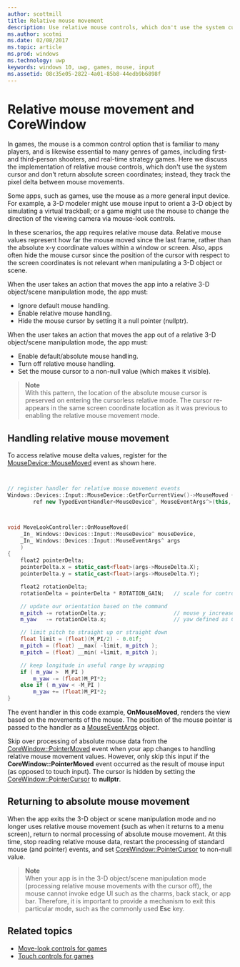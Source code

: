 ---author: scottmill
title: Relative mouse movement
description: Use relative mouse controls, which don't use the system cursor and don't return absolute screen coordinates, to track the pixel delta between mouse movements in games.
ms.author: scotmi
ms.date: 02/08/2017
ms.topic: article
ms.prod: windows
ms.technology: uwp
keywords: windows 10, uwp, games, mouse, input
ms.assetid: 08c35e05-2822-4a01-85b8-44edb9b6898f
---# Relative mouse movement and CoreWindowIn games, the mouse is a common control option that is familiar to many players, and is likewise essential to many genres of games, including first- and third-person shooters, and real-time strategy games. Here we discuss the implementation of relative mouse controls, which don't use the system cursor and don't return absolute screen coordinates; instead, they track the pixel delta between mouse movements.Some apps, such as games, use the mouse as a more general input device. For example, a 3-D modeler might use mouse input to orient a 3-D object by simulating a virtual trackball; or a game might use the mouse to change the direction of the viewing camera via mouse-look controls. In these scenarios, the app requires relative mouse data. Relative mouse values represent how far the mouse moved since the last frame, rather than the absolute x-y coordinate values within a window or screen. Also, apps often hide the mouse cursor since the position of the cursor with respect to the screen coordinates is not relevant when manipulating a 3-D object or scene. When the user takes an action that moves the app into a relative 3-D object/scene manipulation mode, the app must: - Ignore default mouse handling.- Enable relative mouse handling.- Hide the mouse cursor by setting it a null pointer (nullptr). When the user takes an action that moves the app out of a relative 3-D object/scene manipulation mode, the app must: - Enable default/absolute mouse handling.- Turn off relative mouse handling. - Set the mouse cursor to a non-null value (which makes it visible).> **Note**  With this pattern, the location of the absolute mouse cursor is preserved on entering the cursorless relative mode. The cursor re-appears in the same screen coordinate location as it was previous to enabling the relative mouse movement mode. ## Handling relative mouse movementTo access relative mouse delta values, register for the [MouseDevice::MouseMoved](https://msdn.microsoft.com/library/windows/apps/xaml/windows.devices.input.mousedevice.mousemoved.aspx) event as shown here.```cpp// register handler for relative mouse movement eventsWindows::Devices::Input::MouseDevice::GetForCurrentView()->MouseMoved +=        ref new TypedEventHandler<MouseDevice^, MouseEventArgs^>(this, &MoveLookController::OnMouseMoved);``````cppvoid MoveLookController::OnMouseMoved(    _In_ Windows::Devices::Input::MouseDevice^ mouseDevice,    _In_ Windows::Devices::Input::MouseEventArgs^ args    ){    float2 pointerDelta;    pointerDelta.x = static_cast<float>(args->MouseDelta.X);    pointerDelta.y = static_cast<float>(args->MouseDelta.Y);    float2 rotationDelta;    rotationDelta = pointerDelta * ROTATION_GAIN;	// scale for control sensitivity    // update our orientation based on the command    m_pitch -= rotationDelta.y;						// mouse y increases down, but pitch increases up    m_yaw   -= rotationDelta.x;						// yaw defined as CCW around y-axis    // limit pitch to straight up or straight down    float limit = (float)(M_PI/2) - 0.01f;    m_pitch = (float) __max( -limit, m_pitch );    m_pitch = (float) __min( +limit, m_pitch );    // keep longitude in useful range by wrapping    if ( m_yaw >  M_PI )        m_yaw -= (float)M_PI*2;    else if ( m_yaw < -M_PI )        m_yaw += (float)M_PI*2;}```The event handler in this code example, **OnMouseMoved**, renders the view based on the movements of the mouse. The position of the mouse pointer is passed to the handler as a [MouseEventArgs](https://msdn.microsoft.com/library/windows/apps/xaml/windows.devices.input.mouseeventargs.aspx) object. Skip over processing of absolute mouse data from the [CoreWindow::PointerMoved](https://msdn.microsoft.com/library/windows/apps/xaml/windows.ui.core.corewindow.pointermoved.aspx) event when your app changes to handling relative mouse movement values. However, only skip this input if the **CoreWindow::PointerMoved** event occurred as the result of mouse input (as opposed to touch input). The cursor is hidden by setting the [CoreWindow::PointerCursor](https://msdn.microsoft.com/library/windows/apps/xaml/windows.ui.core.corewindow.pointercursor.aspx) to **nullptr**. ## Returning to absolute mouse movementWhen the app exits the 3-D object or scene manipulation mode and no longer uses relative mouse movement (such as when it returns to a menu screen), return to normal processing of absolute mouse movement. At this time, stop reading relative mouse data, restart the processing of standard mouse (and pointer) events, and set [CoreWindow::PointerCursor](https://msdn.microsoft.com/library/windows/apps/xaml/windows.ui.core.corewindow.pointercursor.aspx) to non-null value. > **Note**  When your app is in the 3-D object/scene manipulation mode (processing relative mouse movements with the cursor off), the mouse cannot invoke edge UI such as the charms, back stack, or app bar. Therefore, it is important to provide a mechanism to exit this particular mode, such as the commonly used **Esc** key.## Related topics* [Move-look controls for games](tutorial--adding-move-look-controls-to-your-directx-game.md) * [Touch controls for games](tutorial--adding-touch-controls-to-your-directx-game.md)
